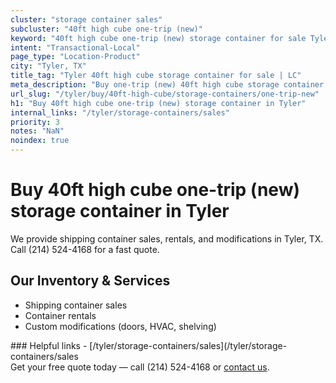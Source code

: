 ```yaml
---
cluster: "storage container sales"
subcluster: "40ft high cube one-trip (new)"
keyword: "40ft high cube one-trip (new) storage container for sale Tyler, TX"
intent: "Transactional-Local"
page_type: "Location-Product"
city: "Tyler, TX"
title_tag: "Tyler 40ft high cube storage container for sale | LC"
meta_description: "Buy one-trip (new) 40ft high cube storage container sale with local delivery in Tyler, TX. LC Container — local Since 2003. Request a fast quote today."
url_slug: "/tyler/buy/40ft-high-cube/storage-containers/one-trip-new"
h1: "Buy 40ft high cube one-trip (new) storage container in Tyler"
internal_links: "/tyler/storage-containers/sales"
priority: 3
notes: "NaN"
noindex: true
---
```


# Buy 40ft high cube one-trip (new) storage container in Tyler

We provide shipping container sales, rentals, and modifications in Tyler, TX. Call (214) 524-4168 for a fast quote.

## Our Inventory & Services
- Shipping container sales
- Container rentals
- Custom modifications (doors, HVAC, shelving)

<div data-section="internal-links">
### Helpful links
- [/tyler/storage-containers/sales](/tyler/storage-containers/sales
</div>

<div data-section="cta">
Get your free quote today — call (214) 524-4168 or <a href="/contact">contact us</a>.
</div>

<script type="application/ld+json">{"@context":"https://schema.org","@type":"FAQPage","mainEntity":[{"@type":"Question","name":"How much does delivery cost in Tyler, TX?","acceptedAnswer":{"@type":"Answer","text":"Delivery costs vary by distance and container size. Most deliveries in Tyler, TX range from $150-$300. Call (214) 524-4168 for an exact quote based on your specific location."}},{"@type":"Question","name":"Do you offer financing or payment plans?","acceptedAnswer":{"@type":"Answer","text":"We accept major credit cards, checks, and can discuss commercial terms for bulk purchases. Call (214) 524-4168 to discuss options."}},{"@type":"Question","name":"Can you customize containers in Tyler, TX?","acceptedAnswer":{"@type":"Answer","text":"Yes — we perform modifications like doors, HVAC, insulation, and shelving. Request a custom quote at (214) 524-4168 or via our contact form."}}]}</script>
